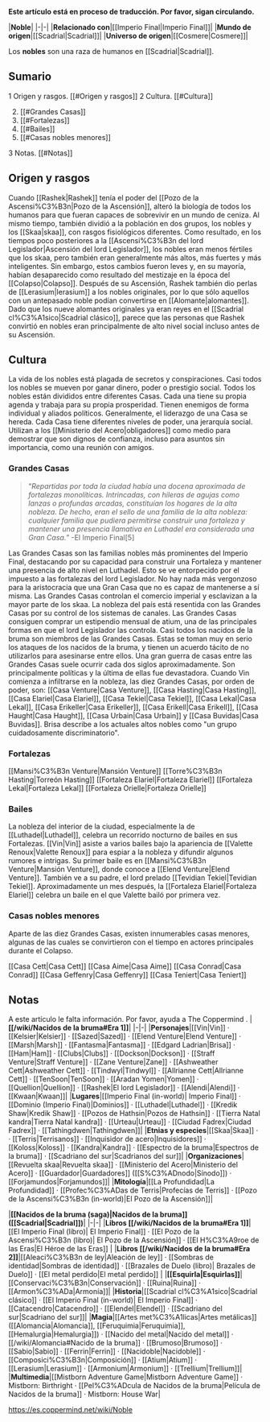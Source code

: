 **Este artículo está en proceso de traducción. Por favor, sigan circulando.**


|**Noble**|
|-|-|
|**Relacionado con**|[[Imperio Final\|Imperio Final]]|
|**Mundo de origen**|[[Scadrial\|Scadrial]]|
|**Universo de origen**|[[Cosmere\|Cosmere]]|

Los **nobles** son una raza de humanos en [[Scadrial\|Scadrial]].

## Sumario

1 Origen y rasgos. [[#Origen y rasgos]] 
2 Cultura. [[#Cultura]] 

2. [[#Grandes Casas]] 
2. [[#Fortalezas]] 
2. [[#Bailes]] 
2. [[#Casas nobles menores]] 


3 Notas. [[#Notas]] 


## Origen y rasgos
Cuando [[Rashek\|Rashek]] tenía el poder del [[Pozo de la Ascensi%C3%B3n\|Pozo de la Ascensión]], alteró la biología de todos los humanos para que fueran capaces de sobrevivir en un mundo de ceniza. Al mismo tiempo, también dividió a la población en dos grupos, los nobles y los [[Skaa\|skaa]], con rasgos fisiológicos diferentes. Como resultado, en los tiempos poco posteriores a la [[Ascensi%C3%B3n del lord Legislador\|Ascensión del lord Legislador]], los nobles eran menos fértiles que los skaa, pero también eran generalmente más altos, más fuertes y más inteligentes. Sin embargo, estos cambios fueron leves y, en su mayoría, habían desaparecido como resultado del mestizaje en la época del [[Colapso\|Colapso]]. Después de su Ascensión, Rashek también dio perlas de [[Lerasium\|lerasium]] a los nobles originales,  por lo que sólo aquellos con un antepasado noble podían convertirse en [[Alomante\|alomantes]].
Dado que los nueve alomantes originales ya eran reyes en el [[Scadrial cl%C3%A1sico\|Scadrial clásico]], parece que las personas que Rashek convirtió en nobles eran principalmente de alto nivel social incluso antes de su Ascensión.

## Cultura
La vida de los nobles está plagada de secretos y conspiraciones. Casi todos los nobles se mueven por ganar dinero, poder o prestigio social.
Todos los nobles están divididos entre diferentes Casas. Cada una tiene su propia agenda y trabaja para su propia prosperidad. Tienen enemigos de forma individual y aliados políticos. Generalmente, el liderazgo de una Casa se hereda.
Cada Casa tiene diferentes niveles de poder, una jerarquía social. Utilizan a los [[Ministerio del Acero\|obligadores]] como medio para demostrar que son dignos de confianza, incluso para asuntos sin importancia, como una reunión con amigos.

### Grandes Casas
>“*Repartidas por toda la ciudad había una docena aproximada de fortalezas monolíticas. Intrincadas, con hileras de agujas como lanzas o profundas arcadas, constituían los hogares de la alta nobleza. De hecho, eran el sello de una familia de la alta nobleza: cualquier familia que pudiera permitirse construir una fortaleza y mantener una presencia llamativa en Luthadel era considerada una Gran Casa.*”
\-El Imperio Final[5] 

Las Grandes Casas son las familias nobles más prominentes del Imperio Final, destacando por su capacidad para construir una Fortaleza y mantener una presencia de alto nivel en Luthadel. Esto se ve entorpecido por el impuesto a las fortalezas del lord Legislador. No hay nada más vergonzoso para la aristocracia que una Gran Casa que no es capaz de mantenerse a sí misma.
Las Grandes Casas controlan el comercio imperial y esclavizan a la mayor parte de los skaa. La nobleza del país está resentida con las Grandes Casas por su control de los sistemas de canales.
Las Grandes Casas consiguen comprar un estipendio mensual de atium, una de las principales formas en que el lord Legislador las controla. Casi todos los nacidos de la bruma son miembros de las Grandes Casas. Estas se toman muy en serio los ataques de los nacidos de la bruma, y tienen un acuerdo tácito de no utilizarlos para asesinarse entre ellos.
Una gran guerra de casas entre las Grandes Casas suele ocurrir cada dos siglos aproximadamente. Son principalmente políticas y la última de ellas fue devastadora.
Cuando Vin comienza a infiltrarse en la nobleza, las diez Grandes Casas, por orden de poder, son: [[Casa Venture\|Casa Venture]], [[Casa Hasting\|Casa Hasting]], [[Casa Elariel\|Casa Elariel]], [[Casa Tekiel\|Casa Tekiel]], [[Casa Lekal\|Casa Lekal]], [[Casa Erikeller\|Casa Erikeller]], [[Casa Erikell\|Casa Erikell]], [[Casa Haught\|Casa Haught]], [[Casa Urbain\|Casa Urbain]] y [[Casa Buvidas\|Casa Buvidas]]. Brisa describe a los actuales altos nobles como "un grupo cuidadosamente discriminatorio". 

### Fortalezas
[[Mansi%C3%B3n Venture\|Mansión Venture]]
[[Torre%C3%B3n Hasting\|Torreón Hasting]]
[[Fortaleza Elariel\|Fortaleza Elariel]]
[[Fortaleza Lekal\|Fortaleza Lekal]]
[[Fortaleza Orielle\|Fortaleza Orielle]]
### Bailes
La nobleza del interior de la ciudad, especialmente la de [[Luthadel\|Luthadel]], celebra un recorrido nocturno de bailes en sus Fortalezas. [[Vin\|Vin]] asiste a varios bailes bajo la apariencia de [[Valette Renoux\|Valette Renoux]] para espiar a la nobleza y difundir algunos rumores e intrigas.
Su primer baile es en [[Mansi%C3%B3n Venture\|Mansión Venture]], donde conoce a [[Elend Venture\|Elend Venture]]. También ve a su padre, el lord prelado [[Tevidian Tekiel\|Tevidian Tekiel]].
Aproximadamente un mes después, la [[Fortaleza Elariel\|Fortaleza Elariel]] celebra un baile en el que Valette bailó por primera vez.

### Casas nobles menores
Aparte de las diez Grandes Casas, existen innumerables casas menores, algunas de las cuales se convirtieron con el tiempo en actores principales durante el Colapso.

[[Casa Cett\|Casa Cett]]
[[Casa Aime\|Casa Aime]]
[[Casa Conrad\|Casa Conrad]]
[[Casa Geffenry\|Casa Geffenry]]
[[Casa Teniert\|Casa Teniert]]
## Notas

A este artículo le falta información. Por favor, ayuda a The Coppermind .
|**[[/wiki/Nacidos de la bruma#Era 1]]**|
|-|-|
|**Personajes**|[[Vin\|Vin]] · [[Kelsier\|Kelsier]] · [[Sazed\|Sazed]] · [[Elend Venture\|Elend Venture]] · [[Marsh\|Marsh]] · [[Fantasma\|Fantasma]] · [[Edgard Ladrian\|Brisa]] · [[Ham\|Ham]] · [[Clubs\|Clubs]] · [[Dockson\|Dockson]] · [[Straff Venture\|Straff Venture]] · [[Zane Venture\|Zane]] · [[Ashweather Cett\|Ashweather Cett]] · [[Tindwyl\|Tindwyl]] · [[Allrianne Cett\|Allrianne Cett]] · [[TenSoon\|TenSoon]] · [[Aradan Yomen\|Yomen]] · [[Quellion\|Quellion]] · [[Rashek\|El lord Legislador]] · [[Alendi\|Alendi]] · [[Kwaan\|Kwaan]]|
|**Lugares**|[[Imperio Final (in-world)\| Imperio Final]] · [[Dominio (Imperio Final)\|Dominios]] · [[Luthadel\|Luthadel]] · [[Kredik Shaw\|Kredik Shaw]] · [[Pozos de Hathsin\|Pozos de Hathsin]] · [[Tierra Natal kandra\|Tierra Natal kandra]] · [[Urteau\|Urteau]] · [[Ciudad Fadrex\|Ciudad Fadrex]] · [[Tathingdwen\|Tathingdwen]]|
|**Etnias y especies**|[[Skaa\|Skaa]] ·  · [[Terris\|Terrisanos]] · [[Inquisidor de acero\|Inquisidores]] · [[Koloss\|Koloss]] · [[Kandra\|Kandra]] · [[Espectro de la bruma\|Espectros de la bruma]] · [[Scadriano del sur\|Scadrianos del sur]]|
|**Organizaciones**|[[Revuelta skaa\|Revuelta skaa]] · [[Ministerio del Acero\|Ministerio del Acero]] · [[Guardador\|Guardadores]] ([[S%C3%ADnodo\|Sínodo]]) · [[Forjamundos\|Forjamundos]]|
|**Mitología**|[[La Profundidad\|La Profundidad]] · [[Profec%C3%ADas de Terris\|Profecías de Terris]] · [[Pozo de la Ascensi%C3%B3n (in-world)\|El Pozo de la Ascensión]]|

|**[[Nacidos de la bruma (saga)\|Nacidos de la bruma]] ([[Scadrial\|Scadrial]])**|
|-|-|
|**Libros [[/wiki/Nacidos de la bruma#Era 1]]**|[[El Imperio Final (libro)\| El Imperio Final]] · [[El Pozo de la Ascensi%C3%B3n (libro)\| El Pozo de la Ascensión]] · [[El H%C3%A9roe de las Eras\|El Héroe de las Eras]] |
|**Libros [[/wiki/Nacidos de la bruma#Era 2]]**|[[Aleaci%C3%B3n de ley\|Aleación de ley]] · [[Sombras de identidad\|Sombras de identidad]] · [[Brazales de Duelo (libro)\| Brazales de Duelo]] · [[El metal perdido\|El metal perdido]]  |
|**[[Esquirla\|Esquirlas]]**|[[Conservaci%C3%B3n\|Conservación]] · [[Ruina\|Ruina]] · [[Armon%C3%ADa\|Armonía]]|
|**Historia**|[[Scadrial cl%C3%A1sico\|Scadrial clásico]] · [[El Imperio Final (in-world)\| El Imperio Final]] · [[Catacendro\|Catacendro]] · [[Elendel\|Elendel]] · [[Scadriano del sur\|Scadriano del sur]]|
|**Magia**|[[Artes met%C3%A1licas\|Artes metálicas]] ([[Alomancia\|Alomancia]], [[Feruquimia\|Feruquimia]], [[Hemalurgia\|Hemalurgia]]) · [[Nacido del metal\|Nacido del metal]] · [[/wiki/Alomancia#Nacido de la bruma]] · [[Brumoso\|Brumoso]] · [[Sabio\|Sabio]] · [[Ferrin\|Ferrin]] · [[Nacidoble\|Nacidoble]] · [[Composici%C3%B3n\|Composición]] · [[Atium\|Atium]] · [[Lerasium\|Lerasium]] · [[Armonium\|Armonium]] · [[Trellium\|Trellium]]|
|**Multimedia**|[[Mistborn Adventure Game\|Mistborn Adventure Game‎‎]] · Mistborn: Birthright · [[Pel%C3%ADcula de Nacidos de la bruma\|Película de Nacidos de la bruma]] · Mistborn: House War|



https://es.coppermind.net/wiki/Noble